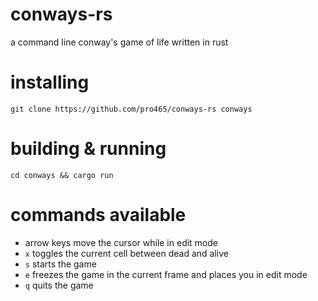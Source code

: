 # conways-rs
a command line conway's game of life written in rust

# installing
```
git clone https://github.com/pro465/conways-rs conways
```

# building & running

```
cd conways && cargo run
```

# commands available

* arrow keys move the cursor while in edit mode
* `x` toggles the current cell between dead and alive
* `s` starts the game
* `e` freezes the game in the current frame and places you in edit mode
* `q` quits the game

